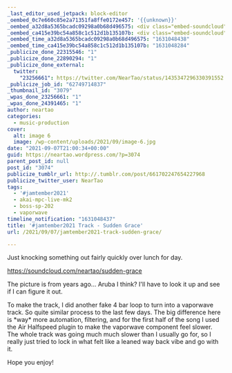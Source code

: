 ```yaml
---
_last_editor_used_jetpack: block-editor
_oembed_0c7e660c85e2a71351fa8ffe0172e457: '{{unknown}}'
_oembed_a32d8a5365bcadc09298a0b68d496575: <div class="embed-soundcloud"><iframe title="Sudden Grace by NearTao" width="500" height="400" scrolling="no" frameborder="no" src="https://w.soundcloud.com/player/?visual=true&url=https%3A%2F%2Fapi.soundcloud.com%2Ftracks%2F1120560385&show_artwork=true&maxheight=750&maxwidth=500"></iframe></div>
_oembed_ca415e39bc54a858c1c512d1b135107b: <div class="embed-soundcloud"><iframe title="Sudden Grace by NearTao" width="750" height="400" scrolling="no" frameborder="no" src="https://w.soundcloud.com/player/?visual=true&url=https%3A%2F%2Fapi.soundcloud.com%2Ftracks%2F1120560385&show_artwork=true&maxheight=1000&maxwidth=750"></iframe></div>
_oembed_time_a32d8a5365bcadc09298a0b68d496575: "1631048438"
_oembed_time_ca415e39bc54a858c1c512d1b135107b: "1631048284"
_publicize_done_22315546: "1"
_publicize_done_22890294: "1"
_publicize_done_external:
  twitter:
    "23256661": https://twitter.com/NearTao/status/1435347296330391552
_publicize_job_id: "62749714837"
_thumbnail_id: "3079"
_wpas_done_23256661: "1"
_wpas_done_24391465: "1"
author: neartao
categories:
  - music-production
cover:
  alt: image 6
  image: /wp-content/uploads/2021/09/image-6.jpg
date: "2021-09-07T21:00:34+00:00"
guid: https://neartao.wordpress.com/?p=3074
parent_post_id: null
post_id: "3074"
publicize_tumblr_url: http://.tumblr.com/post/661702247654227968
publicize_twitter_user: NearTao
tags:
  - '#jamtember2021'
  - akai-mpc-live-mk2
  - boss-sp-202
  - vaporwave
timeline_notification: "1631048437"
title: '#jamtember2021 Track - Sudden Grace'
url: /2021/09/07/jamtember2021-track-sudden-grace/

---
```

Just knocking something out fairly quickly over lunch for day.

https://soundcloud.com/neartao/sudden-grace

The picture is from years ago... Aruba I think? I'll have to look it up and see if I can figure it out.

To make the track, I did another fake 4 bar loop to turn into a vaporwave track. So quite similar process to the last few days. The big difference here is \*way\* more automation, filtering, and for the first half of the song I used the Air Halfspeed plugin to make the vaporwave component feel slower. The whole track was going much much slower than I usually go for, so I really just tried to lock in what felt like a leaned way back vibe and go with it.

Hope you enjoy!
